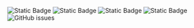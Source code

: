 ![Static Badge](https://img.shields.io/badge/blacklists-61-000000) ![Static Badge](https://img.shields.io/badge/blacklisted-2994936-cc0000) ![Static Badge](https://img.shields.io/badge/whitelisted-2250-00CC00) ![Static Badge](https://img.shields.io/badge/streaming_blacklist-28107-000000) ![GitHub issues](https://img.shields.io/github/issues/fabriziosalmi/blacklists)
